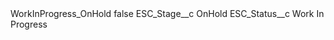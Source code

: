 <?xml version="1.0" encoding="UTF-8"?>
<CustomMetadata xmlns="http://soap.sforce.com/2006/04/metadata" xmlns:xsi="http://www.w3.org/2001/XMLSchema-instance" xmlns:xsd="http://www.w3.org/2001/XMLSchema">
    <label>WorkInProgress_OnHold</label>
    <protected>false</protected>
    <values>
        <field>ESC_Stage__c</field>
        <value xsi:type="xsd:string">OnHold</value>
    </values>
    <values>
        <field>ESC_Status__c</field>
        <value xsi:type="xsd:string">Work In Progress</value>
    </values>
</CustomMetadata>
